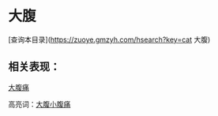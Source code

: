 # 大腹
[查询本目录](https://zuoye.gmzyh.com/hsearch?key=cat 大腹)

## 相关表现：

[大腹痛](https://zuoye.gmzyh.com/search?key=大腹痛)
高亮词：[大腹小腹痛](https://zuoye.gmzyh.com/search?key=大腹小腹痛)  